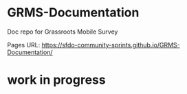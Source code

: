 # GRMS-Documentation
Doc repo for Grassroots Mobile Survey

Pages URL: https://sfdo-community-sprints.github.io/GRMS-Documentation/

# work in progress
